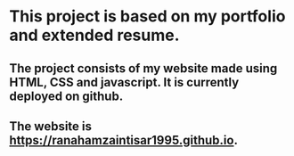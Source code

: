 # This project is based on my portfolio and extended resume.
## The project consists of my website made using HTML, CSS and javascript. It is currently deployed on github.
## The website is https://ranahamzaintisar1995.github.io. 
